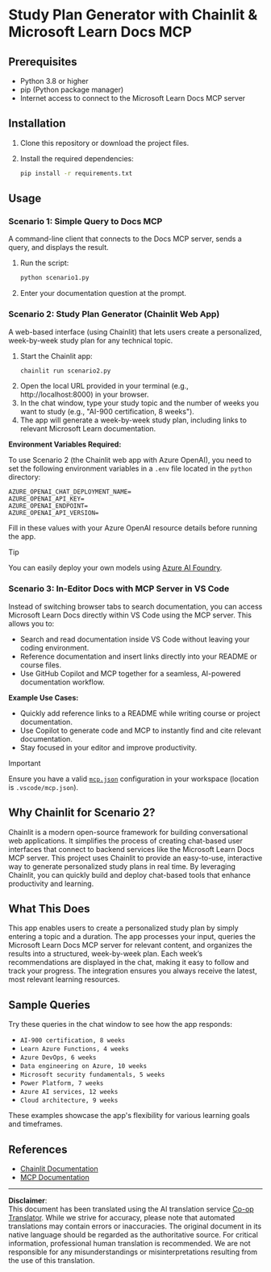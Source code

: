 <!--
CO_OP_TRANSLATOR_METADATA:
{
  "original_hash": "6ef6015d29b95f1cab97fb88a045a991",
  "translation_date": "2025-09-05T10:12:27+00:00",
  "source_file": "09-CaseStudy/docs-mcp/solution/python/README.md",
  "language_code": "en"
}
-->
# Study Plan Generator with Chainlit & Microsoft Learn Docs MCP

## Prerequisites

- Python 3.8 or higher
- pip (Python package manager)
- Internet access to connect to the Microsoft Learn Docs MCP server

## Installation

1. Clone this repository or download the project files.
2. Install the required dependencies:

   ```bash
   pip install -r requirements.txt
   ```

## Usage

### Scenario 1: Simple Query to Docs MCP
A command-line client that connects to the Docs MCP server, sends a query, and displays the result.

1. Run the script:
   ```bash
   python scenario1.py
   ```
2. Enter your documentation question at the prompt.

### Scenario 2: Study Plan Generator (Chainlit Web App)
A web-based interface (using Chainlit) that lets users create a personalized, week-by-week study plan for any technical topic.

1. Start the Chainlit app:
   ```bash
   chainlit run scenario2.py
   ```
2. Open the local URL provided in your terminal (e.g., http://localhost:8000) in your browser.
3. In the chat window, type your study topic and the number of weeks you want to study (e.g., "AI-900 certification, 8 weeks").
4. The app will generate a week-by-week study plan, including links to relevant Microsoft Learn documentation.

**Environment Variables Required:**

To use Scenario 2 (the Chainlit web app with Azure OpenAI), you need to set the following environment variables in a `.env` file located in the `python` directory:

```
AZURE_OPENAI_CHAT_DEPLOYMENT_NAME=
AZURE_OPENAI_API_KEY=
AZURE_OPENAI_ENDPOINT=
AZURE_OPENAI_API_VERSION=
```

Fill in these values with your Azure OpenAI resource details before running the app.

> [!TIP]
> You can easily deploy your own models using [Azure AI Foundry](https://ai.azure.com/).

### Scenario 3: In-Editor Docs with MCP Server in VS Code

Instead of switching browser tabs to search documentation, you can access Microsoft Learn Docs directly within VS Code using the MCP server. This allows you to:
- Search and read documentation inside VS Code without leaving your coding environment.
- Reference documentation and insert links directly into your README or course files.
- Use GitHub Copilot and MCP together for a seamless, AI-powered documentation workflow.

**Example Use Cases:**
- Quickly add reference links to a README while writing course or project documentation.
- Use Copilot to generate code and MCP to instantly find and cite relevant documentation.
- Stay focused in your editor and improve productivity.

> [!IMPORTANT]
> Ensure you have a valid [`mcp.json`](../../../../../../09-CaseStudy/docs-mcp/solution/scenario3/mcp.json) configuration in your workspace (location is `.vscode/mcp.json`).

## Why Chainlit for Scenario 2?

Chainlit is a modern open-source framework for building conversational web applications. It simplifies the process of creating chat-based user interfaces that connect to backend services like the Microsoft Learn Docs MCP server. This project uses Chainlit to provide an easy-to-use, interactive way to generate personalized study plans in real time. By leveraging Chainlit, you can quickly build and deploy chat-based tools that enhance productivity and learning.

## What This Does

This app enables users to create a personalized study plan by simply entering a topic and a duration. The app processes your input, queries the Microsoft Learn Docs MCP server for relevant content, and organizes the results into a structured, week-by-week plan. Each week’s recommendations are displayed in the chat, making it easy to follow and track your progress. The integration ensures you always receive the latest, most relevant learning resources.

## Sample Queries

Try these queries in the chat window to see how the app responds:

- `AI-900 certification, 8 weeks`
- `Learn Azure Functions, 4 weeks`
- `Azure DevOps, 6 weeks`
- `Data engineering on Azure, 10 weeks`
- `Microsoft security fundamentals, 5 weeks`
- `Power Platform, 7 weeks`
- `Azure AI services, 12 weeks`
- `Cloud architecture, 9 weeks`

These examples showcase the app's flexibility for various learning goals and timeframes.

## References

- [Chainlit Documentation](https://docs.chainlit.io/)
- [MCP Documentation](https://github.com/MicrosoftDocs/mcp)

---

**Disclaimer**:  
This document has been translated using the AI translation service [Co-op Translator](https://github.com/Azure/co-op-translator). While we strive for accuracy, please note that automated translations may contain errors or inaccuracies. The original document in its native language should be regarded as the authoritative source. For critical information, professional human translation is recommended. We are not responsible for any misunderstandings or misinterpretations resulting from the use of this translation.